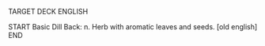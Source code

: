 TARGET DECK
ENGLISH

START
Basic
Dill
Back: n. Herb with aromatic leaves and seeds. [old english]
END
